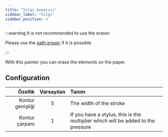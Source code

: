 ```yaml
---
title: "Silgi boyacısı"
sidebar_label: "Silgi"
sidebar_position: 4
---
```



:::warning It is not recommended to use the eraser.

Please use the [path eraser](path_eraser) if it is possible.

:::

With this painter you can erase the elements on the paper.

## Configuration

|          Özellik | Varsayılan | Tanım                                                                            |
| ----------------:|:----------:|:-------------------------------------------------------------------------------- |
| Kontur genişliği |     5      | The width of the stroke                                                          |
|   Kontur çarpanı |     1      | If you have a stylus, this is the multiplier which will be added to the pressure |
